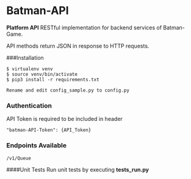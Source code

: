 # Batman-API

**Platform API** RESTful implementation for backend services of Batman-Game.

API methods return JSON in response to HTTP requests.

###Installation

```
$ virtualenv venv
$ source venv/bin/activate
$ pip3 install -r requirements.txt
```
`Rename and edit config_sample.py to config.py`


### Authentication
API Token is required to be included in header
```
"batman-API-Token": {API_Token}
```

### Endpoints Available
```
/v1/Queue
```

####Unit Tests
Run unit tests by executing **tests_run.py**
